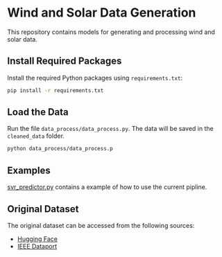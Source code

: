 # Wind and Solar Data Generation

This repository contains models for generating and processing wind and solar data.

## Install Required Packages

Install the required Python packages using `requirements.txt`:
```bash
pip install -r requirements.txt
```

## Load the Data

Run the file `data_process/data_process.py`. The data will be saved in the `cleaned_data` folder.

```bash
python data_process/data_process.p
```

## Examples
[svr_predictor.py](https://github.com/xiaweijie1996/comparative_analysis_for_data_agumentaion/blob/main/exp_pred/svr/svr_predictor.py) contains a example of how to use the current pipline.


## Original Dataset

The original dataset can be accessed from the following sources:

- [Hugging Face](https://huggingface.co/datasets/Weijie1996/wind_solar_dataset)
- [IEEE Dataport](https://ieee-dataport.org/competitions/hybrid-energy-forecasting-and-trading-competition#files)